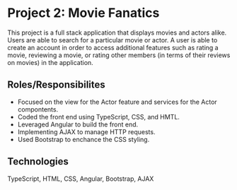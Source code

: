 # Project 2: Movie Fanatics
This project is a full stack application that displays movies and actors alike. Users are able to search for a particular movie or actor. A user is able to create an account in order to access additional features such as rating a movie, reviewing a movie, or rating other members (in terms of their reviews on movies) in the application.

## Roles/Responsibilites
* Focused on the view for the Actor feature and services for the Actor compontents.
* Coded the front end using TypeScript, CSS, and HMTL.
* Leveraged Angular to build the front end.
* Implementing AJAX to manage HTTP requests.
* Used Bootstrap to enchance the CSS styling.

## Technologies
TypeScript, HTML, CSS, Angular, Bootstrap, AJAX
